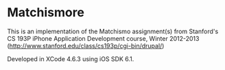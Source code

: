 Matchismore
===========

This is an implementation of the Matchismo assignment(s) from Stanford's CS 193P iPhone Application Development course,
Winter 2012-2013 (http://www.stanford.edu/class/cs193p/cgi-bin/drupal/)

Developed in XCode 4.6.3 using iOS SDK 6.1.
